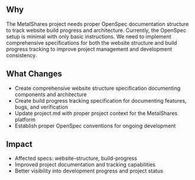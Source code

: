 ## Why
The MetalShares project needs proper OpenSpec documentation structure to track website build progress and architecture. Currently, the OpenSpec setup is minimal with only basic instructions. We need to implement comprehensive specifications for both the website structure and build progress tracking to improve project management and development consistency.

## What Changes
- Create comprehensive website structure specification documenting components and architecture
- Create build progress tracking specification for documenting features, bugs, and verification
- Update project.md with proper project context for the MetalShares platform
- Establish proper OpenSpec conventions for ongoing development

## Impact
- Affected specs: website-structure, build-progress
- Improved project documentation and tracking capabilities
- Better visibility into development progress and project status